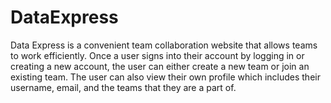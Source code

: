 # DataExpress

Data Express is a convenient team collaboration website that allows teams to work efficiently.
Once a user signs into their account by logging in or creating a new account, the user can either create a new team or join an existing team.
The user can also view their own profile which includes their username, email, and the teams that they are a part of.
